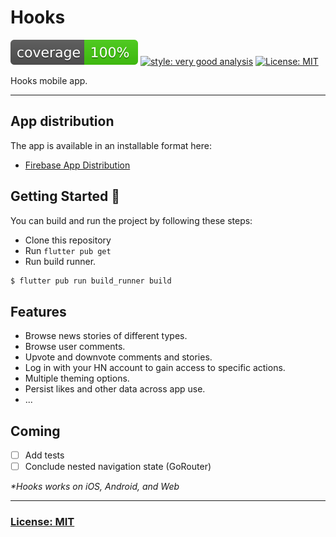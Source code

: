 # Hooks

![coverage][coverage_badge]
[![style: very good analysis][very_good_analysis_badge]][very_good_analysis_link]
[![License: MIT][license_badge]][license_link]


Hooks mobile app.

---

## App distribution

The app is available in an installable format here:

- [Firebase App Distribution][app_distribution_link]

## Getting Started 🚀

You can build and run the project by following these steps:

* Clone this repository
* Run ``flutter pub get``
* Run build runner.

```sh
$ flutter pub run build_runner build
```

## Features

- Browse news stories of different types.
- Browse user comments.
- Upvote and downvote comments and stories.
- Log in with your HN account to gain access to specific actions.
- Multiple theming options.
- Persist likes and other data across app use.
- ...

## Coming

- [ ] Add tests
- [ ] Conclude nested navigation state (GoRouter)

_\*Hooks works on iOS, Android, and Web_

---

### [License: MIT](LICENSE.md)

[coverage_badge]: coverage_badge.svg
[license_badge]: https://img.shields.io/badge/license-MIT-blue.svg
[license_link]: https://opensource.org/licenses/MIT
[app_distribution_link]: https://appdistribution.firebase.google.com/testerapps/1:140973219843:android:9425abc2d8b277fd622e36/releases/0qf5s05r4tkkg?utm_source=firebase-console
[very_good_analysis_badge]: https://img.shields.io/badge/style-very_good_analysis-B22C89.svg
[very_good_analysis_link]: https://pub.dev/packages/very_good_analysis
